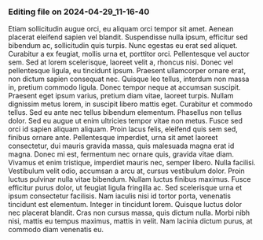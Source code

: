 

### Editing file on 2024-04-29_11-16-40

Etiam sollicitudin augue orci, eu aliquam orci tempor sit amet. Aenean placerat eleifend sapien vel blandit. Suspendisse nulla ipsum, efficitur sed bibendum ac, sollicitudin quis turpis. Nunc egestas eu erat sed aliquet. Curabitur a ex feugiat, mollis urna et, porttitor orci. Pellentesque vel auctor sem. Sed at lorem scelerisque, laoreet velit a, rhoncus nisi. Donec vel pellentesque ligula, eu tincidunt ipsum. Praesent ullamcorper ornare erat, non dictum sapien consequat nec. Quisque leo tellus, interdum non massa in, pretium commodo ligula. Donec tempor neque at accumsan suscipit. Praesent eget ipsum varius, pretium diam vitae, laoreet turpis. Nullam dignissim metus lorem, in suscipit libero mattis eget. Curabitur et commodo tellus.
Sed eu ante nec tellus bibendum elementum. Phasellus non tellus dolor. Sed eu augue ut enim ultricies tempor vitae non metus. Fusce sed orci id sapien aliquam aliquam. Proin lacus felis, eleifend quis sem sed, finibus ornare ante. Pellentesque imperdiet, urna sit amet laoreet consectetur, dui mauris gravida massa, quis malesuada magna erat id magna. Donec mi est, fermentum nec ornare quis, gravida vitae diam. Vivamus et enim tristique, imperdiet mauris nec, semper libero. Nulla facilisi. Vestibulum velit odio, accumsan a arcu at, cursus vestibulum dolor. Proin luctus pulvinar nulla vitae bibendum. Nullam luctus finibus maximus.
Fusce efficitur purus dolor, ut feugiat ligula fringilla ac. Sed scelerisque urna et ipsum consectetur facilisis. Nam iaculis nisi id tortor porta, venenatis tincidunt est elementum. Integer in tincidunt lorem. Quisque luctus dolor nec placerat blandit. Cras non cursus massa, quis dictum nulla. Morbi nibh nisi, mattis eu tempus maximus, mattis in velit. Nam lacinia dictum purus, at commodo diam venenatis eu.


